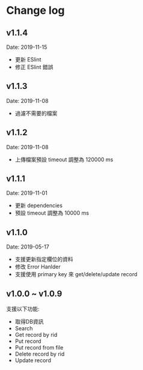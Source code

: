 # Change log

## v1.1.4

Date: 2019-11-15

- 更新 ESlint
- 修正 ESlint 錯誤

## v1.1.3

Date: 2019-11-08

- 過濾不需要的檔案

## v1.1.2

Date: 2019-11-08

- 上傳檔案預設 timeout 調整為 120000 ms

## v1.1.1

Date: 2019-11-01

- 更新 dependencies
- 預設 timeout 調整為 10000 ms

## v1.1.0

Date: 2019-05-17

- 支援更新指定欄位的資料
- 修改 Error Hanlder
- 支援使用 primary key 來 get/delete/update record

## v1.0.0 ~ v1.0.9

支援以下功能:

- 取得DB資訊
- Search
- Get record by rid
- Put record
- Put record from file
- Delete record by rid
- Update record